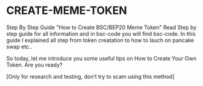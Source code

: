 # CREATE-MEME-TOKEN

Step By Step Guide "How to Create BSC/BEP20 Meme Token" Read Step by step guide for all information and in bsc-code you will find bsc-code. In this guide I explained all step from token creatation to how to lauch on pancake swap etc..

So today, let me introduce you some useful tips on How to Create Your Own Token. Are you ready?

[Only for research and testing, don’t try to scam using this method]
